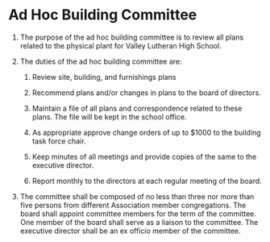 # Ad Hoc Building Committee

1. The purpose of the ad hoc building committee is to review all plans related to the physical plant for Valley Lutheran High School. 

1. The duties of the ad hoc building committee are: 

    1. Review site, building, and furnishings plans 
    
    1. Recommend plans and/or changes in plans to the board of directors. 

    1. Maintain a file of all plans and correspondence related to these plans. The file will be kept in the school office. 

    1. As appropriate approve change orders of up to $1000 to the building task force chair. 

    1. Keep minutes of all meetings and provide copies of the same to the executive director. 

    1. Report monthly to the directors at each regular meeting of the board. 

1. The committee shall be composed of no less than three nor more than five persons from different Association member congregations. The board shall appoint committee members for the term of the committee. One member of the board shall serve as a liaison to the committee. The executive director shall be an ex officio member of the committee. 
